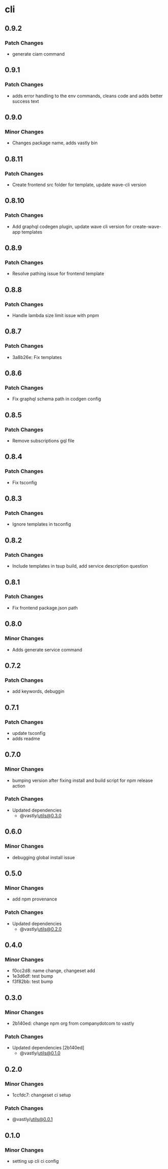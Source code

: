 # cli

## 0.9.2

### Patch Changes

- generate ciam command

## 0.9.1

### Patch Changes

- adds error handling to the env commands, cleans code and adds better success text

## 0.9.0

### Minor Changes

- Changes package name, adds vastly bin

## 0.8.11

### Patch Changes

- Create frontend src folder for template, update wave-cli version

## 0.8.10

### Patch Changes

- Add graphql codegen plugin, update wave cli version for create-wave-app templates

## 0.8.9

### Patch Changes

- Resolve pathing issue for frontend template

## 0.8.8

### Patch Changes

- Handle lambda size limit issue with pnpm

## 0.8.7

### Patch Changes

- 3a8b26e: Fix templates

## 0.8.6

### Patch Changes

- Fix graphql schema path in codgen config

## 0.8.5

### Patch Changes

- Remove subscriptions gql file

## 0.8.4

### Patch Changes

- Fix tsconfig

## 0.8.3

### Patch Changes

- Ignore templates in tsconfig

## 0.8.2

### Patch Changes

- Include templates in tsup build, add service description question

## 0.8.1

### Patch Changes

- Fix frontend package.json path

## 0.8.0

### Minor Changes

- Adds generate service command

## 0.7.2

### Patch Changes

- add keywords, debuggin

## 0.7.1

### Patch Changes

- update tsconfig
- adds readme

## 0.7.0

### Minor Changes

- bumping version after fixing install and build script for npm release action

### Patch Changes

- Updated dependencies
  - @vastly/utils@0.3.0

## 0.6.0

### Minor Changes

- debugging global install issue

## 0.5.0

### Minor Changes

- add npm provenance

### Patch Changes

- Updated dependencies
  - @vastly/utils@0.2.0

## 0.4.0

### Minor Changes

- f0cc2d8: name change, changeset add
- 1e3d6df: test bump
- f3f82bb: test bump

## 0.3.0

### Minor Changes

- 2b140ed: change npm org from companydotcom to vastly

### Patch Changes

- Updated dependencies [2b140ed]
  - @vastly/utils@0.1.0

## 0.2.0

### Minor Changes

- 1ccfdc7: changeset ci setup

### Patch Changes

- @vastly/utils@0.0.1

## 0.1.0

### Minor Changes

- setting up cli ci config
